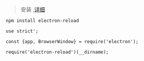 > 安装 ,[详细](https://www.npmjs.com/package/electron-reload)

    npm install electron-reload

    use strict';
 
    const {app, BrowserWindow} = require('electron');
 
    require('electron-reload')(__dirname);
 

